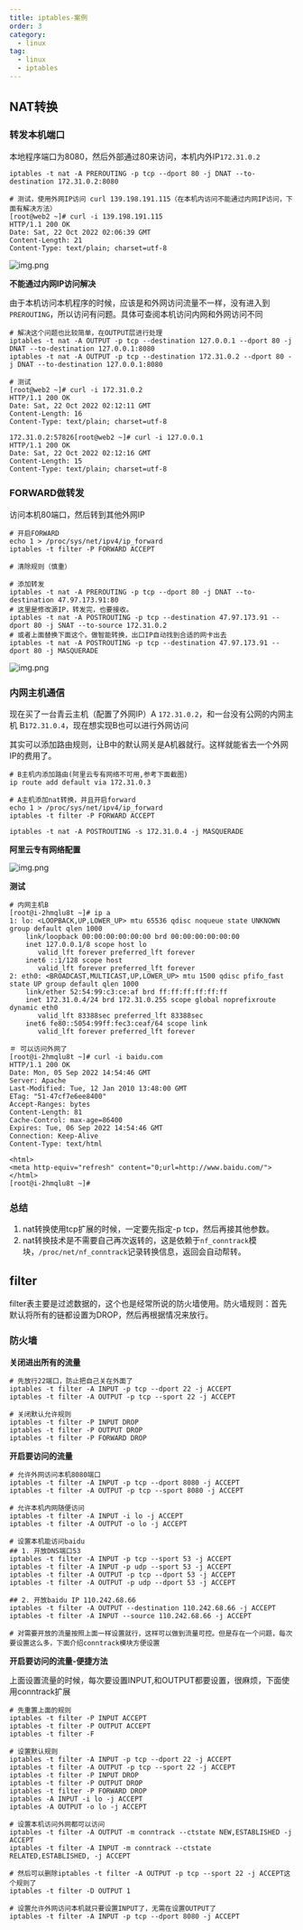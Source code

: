 ```yaml
---
title: iptables-案例
order: 3
category:
  - linux
tag:
  - linux
  - iptables
---
```


## NAT转换

### 转发本机端口

本地程序端口为8080，然后外部通过80来访问，本机内外IP`172.31.0.2`

```shell
iptables -t nat -A PREROUTING -p tcp --dport 80 -j DNAT --to-destination 172.31.0.2:8080

# 测试，使用外网IP访问 curl 139.198.191.115（在本机内访问不能通过内网IP访问，下面有解决方法）
[root@web2 ~]# curl -i 139.198.191.115
HTTP/1.1 200 OK
Date: Sat, 22 Oct 2022 02:06:39 GMT
Content-Length: 21
Content-Type: text/plain; charset=utf-8
```

![img.png](./assets/local-dnat.png)

**不能通过内网IP访问解决**

由于本机访问本机程序的时候，应该是和外网访问流量不一样，没有进入到`PREROUTING`，所以访问有问题。具体可查阅本机访问内网和外网访问不同

```shell
# 解决这个问题也比较简单，在OUTPUT层进行处理
iptables -t nat -A OUTPUT -p tcp --destination 127.0.0.1 --dport 80 -j DNAT --to-destination 127.0.0.1:8080
iptables -t nat -A OUTPUT -p tcp --destination 172.31.0.2 --dport 80 -j DNAT --to-destination 127.0.0.1:8080

# 测试
[root@web2 ~]# curl -i 172.31.0.2
HTTP/1.1 200 OK
Date: Sat, 22 Oct 2022 02:12:11 GMT
Content-Length: 16
Content-Type: text/plain; charset=utf-8

172.31.0.2:57826[root@web2 ~]# curl -i 127.0.0.1
HTTP/1.1 200 OK
Date: Sat, 22 Oct 2022 02:12:16 GMT
Content-Length: 15
Content-Type: text/plain; charset=utf-8
```

### FORWARD做转发

访问本机80端口，然后转到其他外网IP

```shell
# 开启FORWARD
echo 1 > /proc/sys/net/ipv4/ip_forward
iptables -t filter -P FORWARD ACCEPT

# 清除规则（慎重）

# 添加转发
iptables -t nat -A PREROUTING -p tcp --dport 80 -j DNAT --to-destination 47.97.173.91:80
# 这里是修改源IP，转发完，也要接收。
iptables -t nat -A POSTROUTING -p tcp --destination 47.97.173.91 --dport 80 -j SNAT --to-source 172.31.0.2
# 或者上面替换下面这个。做智能转换，出口IP自动找到合适的网卡出去
iptables -t nat -A POSTROUTING -p tcp --destination 47.97.173.91 --dport 80 -j MASQUERADE 
```

![img.png](./assets/forward-ip.png)


### 内网主机通信

现在买了一台青云主机（配置了外网IP）A `172.31.0.2`，和一台没有公网的内网主机 B`172.31.0.4`，现在想实现B也可以进行外网访问

其实可以添加路由规则，让B中的默认网关是A机器就行。这样就能省去一个外网IP的费用了。

```shell
# B主机内添加路由(阿里云专有网络不可用,参考下面截图)
ip route add default via 172.31.0.3

# A主机添加nat转换，并且开启forward
echo 1 > /proc/sys/net/ipv4/ip_forward
iptables -t filter -P FORWARD ACCEPT

iptables -t nat -A POSTROUTING -s 172.31.0.4 -j MASQUERADE

```

**阿里云专有网络配置**

![img.png](./assets/aliyun-snat.png)

**测试**

```
# 内网主机B
[root@i-2hmqlu8t ~]# ip a
1: lo: <LOOPBACK,UP,LOWER_UP> mtu 65536 qdisc noqueue state UNKNOWN group default qlen 1000
    link/loopback 00:00:00:00:00:00 brd 00:00:00:00:00:00
    inet 127.0.0.1/8 scope host lo
       valid_lft forever preferred_lft forever
    inet6 ::1/128 scope host 
       valid_lft forever preferred_lft forever
2: eth0: <BROADCAST,MULTICAST,UP,LOWER_UP> mtu 1500 qdisc pfifo_fast state UP group default qlen 1000
    link/ether 52:54:99:c3:ce:af brd ff:ff:ff:ff:ff:ff
    inet 172.31.0.4/24 brd 172.31.0.255 scope global noprefixroute dynamic eth0
       valid_lft 83388sec preferred_lft 83388sec
    inet6 fe80::5054:99ff:fec3:ceaf/64 scope link 
       valid_lft forever preferred_lft forever
       
＃ 可以访问外网了
[root@i-2hmqlu8t ~]# curl -i baidu.com
HTTP/1.1 200 OK
Date: Mon, 05 Sep 2022 14:54:46 GMT
Server: Apache
Last-Modified: Tue, 12 Jan 2010 13:48:00 GMT
ETag: "51-47cf7e6ee8400"
Accept-Ranges: bytes
Content-Length: 81
Cache-Control: max-age=86400
Expires: Tue, 06 Sep 2022 14:54:46 GMT
Connection: Keep-Alive
Content-Type: text/html

<html>
<meta http-equiv="refresh" content="0;url=http://www.baidu.com/">
</html>
[root@i-2hmqlu8t ~]#
```

### 总结

1. nat转换使用tcp扩展的时候，一定要先指定-p tcp，然后再接其他参数。
2. nat转换技术是不需要自己再次返转的，这是依赖于`nf_conntrack`模块，`/proc/net/nf_conntrack`记录转换信息，返回会自动帮转。


## filter

filter表主要是过滤数据的，这个也是经常所说的防火墙使用。防火墙规则：首先默认将所有的链都设置为DROP，然后再根据情况来放行。

### 防火墙

**关闭进出所有的流量**

```shell
# 先放行22端口，防止把自己关在外面了
iptables -t filter -A INPUT -p tcp --dport 22 -j ACCEPT
iptables -t filter -A OUTPUT -p tcp --sport 22 -j ACCEPT

# 关闭默认允许规则
iptables -t filter -P INPUT DROP
iptables -t filter -P OUTPUT DROP
iptables -t filter -P FORWARD DROP
```

**开启要访问的流量**

```shell
# 允许外网访问本机8080端口
iptables -t filter -A INPUT -p tcp --dport 8080 -j ACCEPT
iptables -t filter -A OUTPUT -p tcp --sport 8080 -j ACCEPT

# 允许本机内网随便访问
iptables -t filter -A INPUT -i lo -j ACCEPT 
iptables -t filter -A OUTPUT -o lo -j ACCEPT

# 设置本机能访问baidu
## 1. 开放DNS端口53
iptables -t filter -A INPUT -p tcp --sport 53 -j ACCEPT
iptables -t filter -A INPUT -p udp --sport 53 -j ACCEPT
iptables -t filter -A OUTPUT -p tcp --dport 53 -j ACCEPT
iptables -t filter -A OUTPUT -p udp --dport 53 -j ACCEPT

## 2. 开放baidu IP 110.242.68.66
iptables -t filter -A OUTPUT --destination 110.242.68.66 -j ACCEPT
iptables -t filter -A INPUT --source 110.242.68.66 -j ACCEPT

# 对需要开放的流量按照上面一样设置就行，这样可以做到流量可控。但是存在一个问题，每次要设置这么多，下面介绍conntrack模块方便设置
```

**开启要访问的流量-便捷方法**

上面设置流量的时候，每次要设置INPUT,和OUTPUT都要设置，很麻烦，下面使用conntrack扩展

```shell
# 先重置上面的规则
iptables -t filter -P INPUT ACCEPT
iptables -t filter -P OUTPUT ACCEPT
iptables -t filter -F

# 设置默认规则
iptables -t filter -A INPUT -p tcp --dport 22 -j ACCEPT
iptables -t filter -A OUTPUT -p tcp --sport 22 -j ACCEPT
iptables -t filter -P INPUT DROP
iptables -t filter -P OUTPUT DROP
iptables -t filter -P FORWARD DROP
iptables -A INPUT -i lo -j ACCEPT 
iptables -A OUTPUT -o lo -j ACCEPT

# 设置本机访问外网都可以访问
iptables -t filter -A OUTPUT -m conntrack --ctstate NEW,ESTABLISHED -j ACCEPT
iptables -t filter -A INPUT -m conntrack --ctstate RELATED,ESTABLISHED, -j ACCEPT

# 然后可以删除iptables -t filter -A OUTPUT -p tcp --sport 22 -j ACCEPT这个规则了
iptables -t filter -D OUTPUT 1

# 设置允许外网访问本机就只要设置INPUT了，无需在设置OUTPUT了
iptables -t filter -A INPUT -p tcp --dport 8080 -j ACCEPT
```
